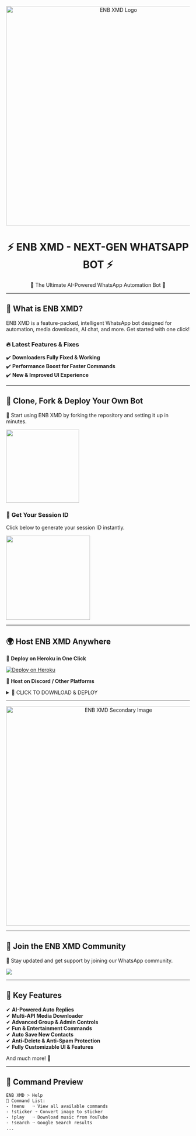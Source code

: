 <!-- ENB XMD - Official WhatsApp Bot -->

<div align="center">
  <img src="https://files.catbox.moe/7ttvmj.jpg" width="600" alt="ENB XMD Logo"/>
  <h1>⚡ ENB XMD - NEXT-GEN WHATSAPP BOT ⚡</h1>
  <p>🔹 The Ultimate AI-Powered WhatsApp Automation Bot 🔹</p>
</div>

---

## 🚀 **What is ENB XMD?**
ENB XMD is a feature-packed, intelligent WhatsApp bot designed for automation, media downloads, AI chat, and more. Get started with one click!

### 🔥 **Latest Features & Fixes**
✔️ **Downloaders Fully Fixed & Working**  
✔️ **Performance Boost for Faster Commands**  
✔️ **New & Improved UI Experience**  

---

## 📌 **Clone, Fork & Deploy Your Own Bot**
🔹 Start using ENB XMD by forking the repository and setting it up in minutes.

<a href="https://github.com/enbbrand84/ENB-XMD/fork">
  <img src="https://img.shields.io/badge/FORK%20REPO-CLICK%20HERE-grey?style=for-the-badge" width="200">
</a>

### 🔑 **Get Your Session ID**
Click below to generate your session ID instantly.

<a href="https://enb-ki44.onrender.com">
  <img src="https://img.shields.io/badge/GET-SESSION ID-red?style=for-the-badge&logo=git" width="230"/>
</a>

---

## 🌍 **Host ENB XMD Anywhere**
🚀 **Deploy on Heroku in One Click**  

[![Deploy on Heroku](https://www.herokucdn.com/deploy/button.svg)](https://dashboard.heroku.com/new?button-url=https://github.com/enbbrand84/ENB-XMD&template=https://github.com/enbbrand84/ENB-XMD.git)

💾 **Host on Discord / Other Platforms**  

<details>
  <summary>📂 CLICK TO DOWNLOAD & DEPLOY</summary>

  <a href="https://github.com/enbbrand84/ENB-XMD/archive/refs/heads/main.zip">
    <img src="https://img.shields.io/badge/DOWNLOAD%20FILES-purple?style=for-the-badge" width="200">
  </a>
  
  <a href="https://bot-hosting.net/?aff=1259151615210819614">
    <img src="https://img.shields.io/badge/SIGNUP%20&%20DEPLOY-blue?style=for-the-badge" width="200">
  </a>
</details>

---

<div align="center">
  <img src="https://files.catbox.moe/7ttvmj.jpg" width="600" alt="ENB XMD Secondary Image"/>
</div>

---

## 🎉 **Join the ENB XMD Community**
💬 Stay updated and get support by joining our WhatsApp community.

<a href="https://whatsapp.com/channel/0029Vb2NqkvBPzjPEvFiYa0R" target="_blank">
  <img src="https://img.shields.io/badge/JOIN OUR WHATSAPP CHANNEL -25D366?style=for-the-badge&logo=whatsapp&logoColor=white"/>
</a>

---

## 💎 **Key Features**
✔ **AI-Powered Auto Replies**  
✔ **Multi-API Media Downloader**  
✔ **Advanced Group & Admin Controls**  
✔ **Fun & Entertainment Commands**  
✔ **Auto Save New Contacts**  
✔ **Anti-Delete & Anti-Spam Protection**  
✔ **Fully Customizable UI & Features**  

And much more! 🚀

---

## 🎨 **Command Preview**
```bash
ENB XMD > Help
🔹 Command List:
- !menu   ➝ View all available commands
- !sticker ➝ Convert image to sticker
- !play   ➝ Download music from YouTube
- !search ➝ Google Search results
...
